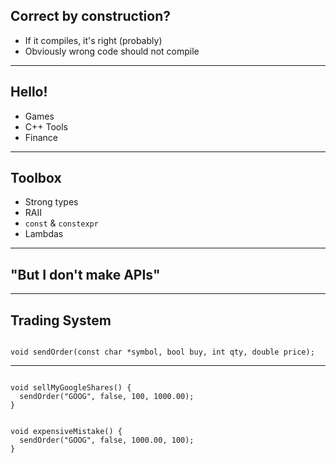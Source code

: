 
## Correct by construction?

<ul>
<li class="fragment">If it compiles, it's right<span class="fragment"> (probably)</span></li>
<li class="fragment">Obviously wrong code should not compile</li>
</ul>

---

## Hello!

* Games
* C++ Tools
* Finance

---

## Toolbox

* Strong types
* RAII
* `const` & `constexpr`
* Lambdas

---

## "But I don't make APIs"

---
## Trading System
<pre><code class="cpp" data-trim>
void sendOrder(const char *symbol, bool buy, int qty, double price);
</code></pre>

---

<pre class="fragment"><code class="cpp" data-line-numbers="|1|3-5|6-8" data-trim>
void sellMyGoogleShares() {
  sendOrder("GOOG", false, 100, 1000.00);
}
</code></pre>

<pre class="fragment"><code class="cpp" data-line-numbers="|1|3-5|6-8" data-trim>
void expensiveMistake() {
  sendOrder("GOOG", false, 1000.00, 100);
}
</code></pre>
